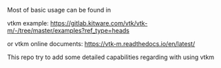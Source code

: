 Most of basic usage can be found in 

vtkm example:
https://gitlab.kitware.com/vtk/vtk-m/-/tree/master/examples?ref_type=heads

or vtkm online documents:
https://vtk-m.readthedocs.io/en/latest/

This repo try to add some detailed capabilities regarding with using vtkm